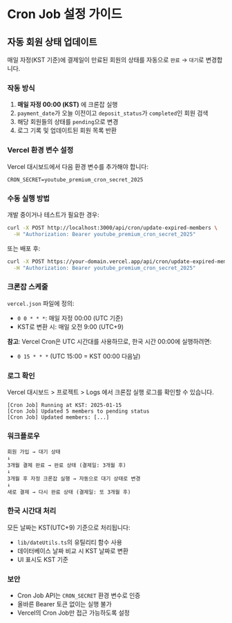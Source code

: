 # Cron Job 설정 가이드

## 자동 회원 상태 업데이트

매일 자정(KST 기준)에 결제일이 만료된 회원의 상태를 자동으로 `완료` → `대기`로 변경합니다.

### 작동 방식

1. **매일 자정 00:00 (KST)** 에 크론잡 실행
2. `payment_date`가 오늘 이전이고 `deposit_status`가 `completed`인 회원 검색
3. 해당 회원들의 상태를 `pending`으로 변경
4. 로그 기록 및 업데이트된 회원 목록 반환

### Vercel 환경 변수 설정

Vercel 대시보드에서 다음 환경 변수를 추가해야 합니다:

```
CRON_SECRET=youtube_premium_cron_secret_2025
```

### 수동 실행 방법

개발 중이거나 테스트가 필요한 경우:

```bash
curl -X POST http://localhost:3000/api/cron/update-expired-members \
  -H "Authorization: Bearer youtube_premium_cron_secret_2025"
```

또는 배포 후:

```bash
curl -X POST https://your-domain.vercel.app/api/cron/update-expired-members \
  -H "Authorization: Bearer youtube_premium_cron_secret_2025"
```

### 크론잡 스케줄

`vercel.json` 파일에 정의:
- `0 0 * * *`: 매일 자정 00:00 (UTC 기준)
- KST로 변환 시: 매일 오전 9:00 (UTC+9)

**참고**: Vercel Cron은 UTC 시간대를 사용하므로, 한국 시간 00:00에 실행하려면:
- `0 15 * * *` (UTC 15:00 = KST 00:00 다음날)

### 로그 확인

Vercel 대시보드 > 프로젝트 > Logs 에서 크론잡 실행 로그를 확인할 수 있습니다.

```
[Cron Job] Running at KST: 2025-01-15
[Cron Job] Updated 5 members to pending status
[Cron Job] Updated members: [...]
```

### 워크플로우

```
회원 가입 → 대기 상태
↓
3개월 결제 완료 → 완료 상태 (결제일: 3개월 후)
↓
3개월 후 자정 크론잡 실행 → 자동으로 대기 상태로 변경
↓
새로 결제 → 다시 완료 상태 (결제일: 또 3개월 후)
```

### 한국 시간대 처리

모든 날짜는 KST(UTC+9) 기준으로 처리됩니다:
- `lib/dateUtils.ts`의 유틸리티 함수 사용
- 데이터베이스 날짜 비교 시 KST 날짜로 변환
- UI 표시도 KST 기준

### 보안

- Cron Job API는 `CRON_SECRET` 환경 변수로 인증
- 올바른 Bearer 토큰 없이는 실행 불가
- Vercel의 Cron Job만 접근 가능하도록 설정
